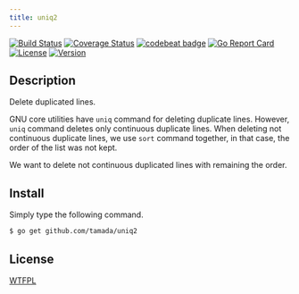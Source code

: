 ```yaml
---
title: uniq2
---
```


[![Build Status](https://travis-ci.org/tamada/uniq2.svg?branch=master)](https://travis-ci.org/tamada/uniq2)
[![Coverage Status](https://coveralls.io/repos/github/tamada/uniq2/badge.svg?branch=master)](https://coveralls.io/github/tamada/uniq2?branch=master)
[![codebeat badge](https://codebeat.co/badges/855266ea-99d4-4d80-ac43-81a1712f0f90)](https://codebeat.co/projects/github-com-tamada-uniq2-master)
[![Go Report Card](https://goreportcard.com/badge/github.com/tamada/uniq2)](https://goreportcard.com/report/github.com/tamada/uniq2)
[![License](https://img.shields.io/badge/License-WTFPL-blue.svg)](https://github.com/tamada/uniq2/blob/master/LICENSE)
[![Version](https://img.shields.io/badge/Version-0.1.0-yellowgreen.svg)](https://github.com/tamada/uniq2/releases/tag/v0.1.0)

## Description

Delete duplicated lines.

GNU core utilities have `uniq` command for deleting duplicate lines.
However, `uniq` command deletes only continuous duplicate lines.
When deleting not continuous duplicate lines, we use `sort` command together, in that case, the order of the list was not kept.

We want to delete not continuous duplicated lines with remaining the order.

## Install

Simply type the following command.

```sh
$ go get github.com/tamada/uniq2
```

## License

[WTFPL](https://github.com/tamada/uniq2/blob/master/LICENSE)
